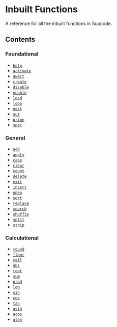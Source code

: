 # Inbuilt Functions

A reference for all the inbuilt functions in Supcode.


## Contents

### Foundational
- [`help`]()
- [`activate`]()
- [`await`]()
- [`create`]()
- [`disable`]()
- [`enable`]()
- [`load`]()
- [`loop`]()
- [`next`]()
- [`out`]()
- [`prime`]()
- [`spec`]()

### General
- [`add`]()
- [`apply`]()
- [`case`]()
- [`clear`]()
- [`count`]()
- [`delete`]()
- [`exit`]()
- [`insert`]()
- [`open`]()
- [`sort`]()
- [`replace`]()
- [`search`]()
- [`shuffle`]()
- [`split`]()
- [`strip`]()

### Calculational
- [`round`]()
- [`floor`]()
- [`ceil`]()
- [`abs`]()
- [`root`]()
- [`sum`]()
- [`prod`]()
- [`log`]()
- [`sin`]()
- [`cos`]()
- [`tan`]()
- [`asin`]()
- [`acos`]()
- [`atan`]()
